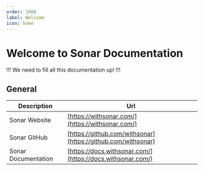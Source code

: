 ```yaml
---
order: 1000
label: Welcome
icon: home
---
```


# Welcome to Sonar Documentation

!!!
We need to fill all this documentation up!
!!!

## General

| Description         | Url                                                          |
| ------------------- | ------------------------------------------------------------ |
| Sonar Website       | [https://withsonar.com/](https://withsonar.com/)             |
| Sonar GitHub        | [https://github.com/withsonar](https://github.com/withsonar) |
| Sonar Documentation | [https://docs.withsonar.com/](https://docs.withsonar.com/)   |

<!-- ## Fashion Demo Shop

| Description           | Url                                                                                      |
| --------------------- | ---------------------------------------------------------------------------------------- |
| **prod** \| Demo Shop | [https://fashion.withsonar.com/](https://fashion.withsonar.com/)                         |
| **dev** \| Demo Shop  | [https://dev.fashion.withsonar.com/](https://dev.fashion.withsonar.com/)                 |
| Sanity Studio         | [https://sonartwo.sanity.studio/studio/desk](https://sonartwo.sanity.studio/studio/desk) | -->
